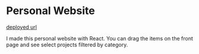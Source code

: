 # Personal Website

[deployed url](http://https://annieqiu.netlify.app/)

I made this personal website with React. You can drag the items on the front page and see select projects filtered by category.
